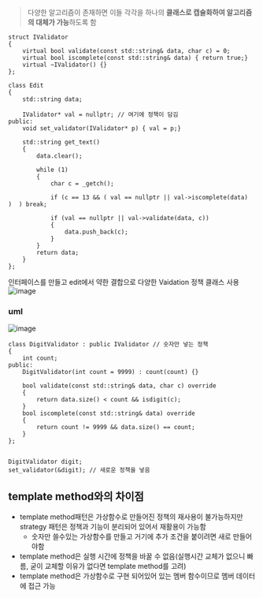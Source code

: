 > 다양한 알고리즘이 존재하면 이들 각각을 하나의 **클래스로 캡슐화하여 알고리즘의 대체가 가능**하도록 함

```
struct IValidator
{
	virtual bool validate(const std::string& data, char c) = 0;
	virtual bool iscomplete(const std::string& data) { return true;}
	virtual ~IValidator() {}
};

class Edit
{
	std::string data;

	IValidator* val = nullptr; // 여기에 정책이 담김
public:
	void set_validator(IValidator* p) { val = p;}

	std::string get_text()
	{
		data.clear();

		while (1)
		{
			char c = _getch();

			if (c == 13 && ( val == nullptr || val->iscomplete(data)    )  ) break;
			
			if (val == nullptr || val->validate(data, c))
			{
				data.push_back(c);
			}
		}
		return data;
	}
};

```

인터페이스를 만들고 edit에서 약한 결합으로 다양한 Vaidation 정책 클래스 사용
![image](https://github.com/m-mang2/learn/assets/135841268/960e70a2-a843-45c5-a554-ae8634badea3)

### uml
![image](https://github.com/m-mang2/learn/assets/135841268/9505607c-64a8-441a-a17d-bdb004f40a19)


```
class DigitValidator : public IValidator // 숫자만 넣는 정책
{
	int count;
public:
	DigitValidator(int count = 9999) : count(count) {}

	bool validate(const std::string& data, char c) override 
	{
		return data.size() < count && isdigit(c);
	}
	bool iscomplete(const std::string& data) override 
	{
		return count != 9999 && data.size() == count;
	}
};


DigitValidator digit;
set_validator(&digit); // 새로운 정책을 넣음
```


## template method와의 차이점
* template method패턴은 가상함수로 만들어진 정책의 재사용이 불가능하지만 strategy 패턴은 정책과 기능이 분리되어 있어서 재활용이 가능함
  * 숫자만 쓸수있는 가상함수를 만들고 거기에 추가 조건을 붙이려면 새로 만들어야함
* template method은 실행 시간에 정책을 바꿀 수 없음(실행시간 교체가 없으니 빠름, 굳이 교체할 이유가 없다면 template method를 고려)
* template method은 가상함수로 구현 되어있어 있는 멤버 함수이므로 멤버 데이터에 접근 가능

